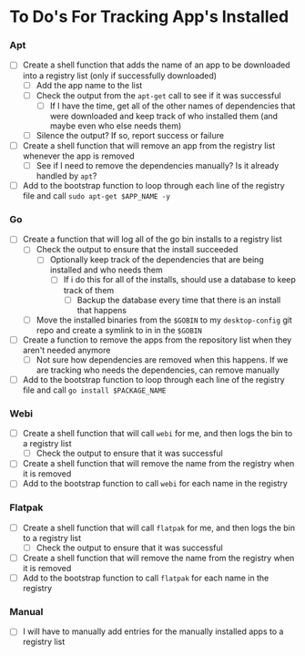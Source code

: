 # To Do's For Tracking App's Installed

### Apt 
- [ ] Create a shell function that adds the name of an app to be downloaded into a registry list (only if successfully downloaded)
    - [ ] Add the app name to the list
    - [ ] Check the output from the `apt-get` call to see if it was successful
        - [ ] If I have the time, get all of the other names of dependencies that were downloaded and keep track of who installed them (and maybe even who else needs them)
    - [ ] Silence the output? If so, report success or failure
- [ ] Create a shell function that will remove an app from the registry list whenever the app is removed 
    - [ ] See if I need to remove the dependencies manually? Is it already handled by `apt`? 
- [ ] Add to the bootstrap function to loop through each line of the registry file and call `sudo apt-get $APP_NAME -y`

### Go
- [ ] Create a function that will log all of the go bin installs to a registry list 
    - [ ] Check the output to ensure that the install succeeded
        - [ ] Optionally keep track of the dependencies that are being installed and who needs them 
            - [ ] If i do this for all of the installs, should use a database to keep track of them
                - [ ] Backup the database every time that there is an install that happens
    - [ ] Move the installed binaries from the `$GOBIN` to my `desktop-config` git repo and create a symlink to in in the `$GOBIN`
- [ ] Create a function to remove the apps from the repository list when they aren't needed anymore
    - [ ] Not sure how dependencies are removed when this happens. If we are tracking who needs the dependencies, can remove manually
- [ ] Add to the bootstrap function to loop through each line of the registry file and call `go install $PACKAGE_NAME`

### Webi
- [ ] Create a shell function that will call `webi` for me, and then logs the bin to a registry list 
    - [ ] Check the output to ensure that it was successful
- [ ] Create a shell function that will remove the name from the registry when it is removed 
- [ ] Add to the bootstrap function to call `webi` for each name in the registry

### Flatpak
- [ ] Create a shell function that will call `flatpak` for me, and then logs the bin to a registry list 
    - [ ] Check the output to ensure that it was successful
- [ ] Create a shell function that will remove the name from the registry when it is removed 
- [ ] Add to the bootstrap function to call `flatpak` for each name in the registry

### Manual
- [ ] I will have to manually add entries for the manually installed apps to a registry list
